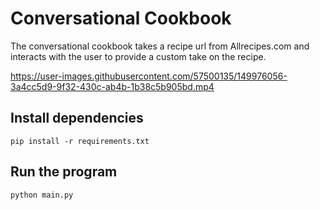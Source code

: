 # Conversational Cookbook
The conversational cookbook takes a recipe url from Allrecipes.com and interacts with the user to provide a custom take on the recipe.

https://user-images.githubusercontent.com/57500135/149976056-3a4cc5d9-9f32-430c-ab4b-1b38c5b905bd.mp4

## Install dependencies
```
pip install -r requirements.txt
```

## Run the program
```
python main.py
```
